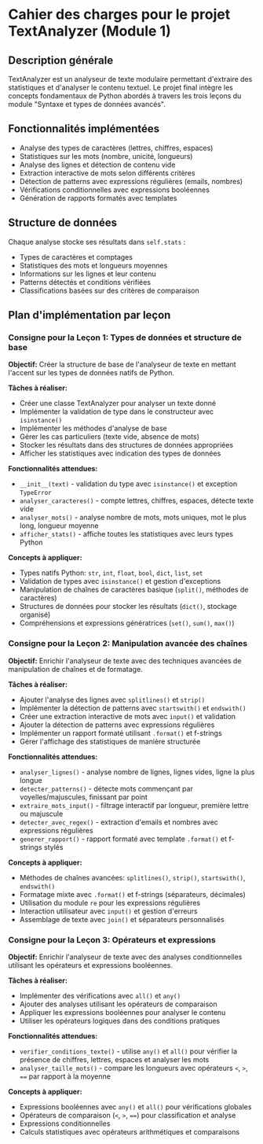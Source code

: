 # Cahier des charges pour le projet TextAnalyzer (Module 1)

## Description générale
TextAnalyzer est un analyseur de texte modulaire permettant d'extraire des statistiques et d'analyser le contenu textuel. Le projet final intègre les concepts fondamentaux de Python abordés à travers les trois leçons du module "Syntaxe et types de données avancés".

## Fonctionnalités implémentées
- Analyse des types de caractères (lettres, chiffres, espaces)
- Statistiques sur les mots (nombre, unicité, longueurs)
- Analyse des lignes et détection de contenu vide
- Extraction interactive de mots selon différents critères
- Détection de patterns avec expressions régulières (emails, nombres)
- Vérifications conditionnelles avec expressions booléennes
- Génération de rapports formatés avec templates

## Structure de données
Chaque analyse stocke ses résultats dans `self.stats` :
- Types de caractères et comptages
- Statistiques des mots et longueurs moyennes
- Informations sur les lignes et leur contenu
- Patterns détectés et conditions vérifiées
- Classifications basées sur des critères de comparaison

## Plan d'implémentation par leçon

### Consigne pour la Leçon 1: Types de données et structure de base
**Objectif:** Créer la structure de base de l'analyseur de texte en mettant l'accent sur les types de données natifs de Python.

**Tâches à réaliser:**
- Créer une classe TextAnalyzer pour analyser un texte donné
- Implémenter la validation de type dans le constructeur avec `isinstance()`
- Implémenter les méthodes d'analyse de base
- Gérer les cas particuliers (texte vide, absence de mots)
- Stocker les résultats dans des structures de données appropriées
- Afficher les statistiques avec indication des types de données

**Fonctionnalités attendues:**
- `__init__(text)` - validation du type avec `isinstance()` et exception `TypeError`
- `analyser_caracteres()` - compte lettres, chiffres, espaces, détecte texte vide
- `analyser_mots()` - analyse nombre de mots, mots uniques, mot le plus long, longueur moyenne
- `afficher_stats()` - affiche toutes les statistiques avec leurs types Python

**Concepts à appliquer:**
- Types natifs Python: `str`, `int`, `float`, `bool`, `dict`, `list`, `set`
- Validation de types avec `isinstance()` et gestion d'exceptions
- Manipulation de chaînes de caractères basique (`split()`, méthodes de caractères)
- Structures de données pour stocker les résultats (`dict()`, stockage organisé)
- Compréhensions et expressions génératrices (`set()`, `sum()`, `max()`)

### Consigne pour la Leçon 2: Manipulation avancée des chaînes
**Objectif:** Enrichir l'analyseur de texte avec des techniques avancées de manipulation de chaînes et de formatage.

**Tâches à réaliser:**
- Ajouter l'analyse des lignes avec `splitlines()` et `strip()`
- Implémenter la détection de patterns avec `startswith()` et `endswith()`
- Créer une extraction interactive de mots avec `input()` et validation
- Ajouter la détection de patterns avec expressions régulières
- Implémenter un rapport formaté utilisant `.format()` et f-strings
- Gérer l'affichage des statistiques de manière structurée

**Fonctionnalités attendues:**
- `analyser_lignes()` - analyse nombre de lignes, lignes vides, ligne la plus longue
- `detecter_patterns()` - détecte mots commençant par voyelles/majuscules, finissant par point
- `extraire_mots_input()` - filtrage interactif par longueur, première lettre ou majuscule
- `detecter_avec_regex()` - extraction d'emails et nombres avec expressions régulières
- `generer_rapport()` - rapport formaté avec template `.format()` et f-strings stylés

**Concepts à appliquer:**
- Méthodes de chaînes avancées: `splitlines()`, `strip()`, `startswith()`, `endswith()`
- Formatage mixte avec `.format()` et f-strings (séparateurs, décimales)
- Utilisation du module `re` pour les expressions régulières
- Interaction utilisateur avec `input()` et gestion d'erreurs
- Assemblage de texte avec `join()` et séparateurs personnalisés

### Consigne pour la Leçon 3: Opérateurs et expressions
**Objectif:** Enrichir l'analyseur de texte avec des analyses conditionnelles utilisant les opérateurs et expressions booléennes.

**Tâches à réaliser:**
- Implémenter des vérifications avec `all()` et `any()`
- Ajouter des analyses utilisant les opérateurs de comparaison
- Appliquer les expressions booléennes pour analyser le contenu
- Utiliser les opérateurs logiques dans des conditions pratiques

**Fonctionnalités attendues:**
- `verifier_conditions_texte()` - utilise `any()` et `all()` pour vérifier la présence de chiffres, lettres, espaces et analyser les mots
- `analyser_taille_mots()` - compare les longueurs avec opérateurs `<`, `>`, `==` par rapport à la moyenne

**Concepts à appliquer:**
- Expressions booléennes avec `any()` et `all()` pour vérifications globales
- Opérateurs de comparaison (`<`, `>`, `==`) pour classification et analyse
- Expressions conditionnelles
- Calculs statistiques avec opérateurs arithmétiques et comparaisons